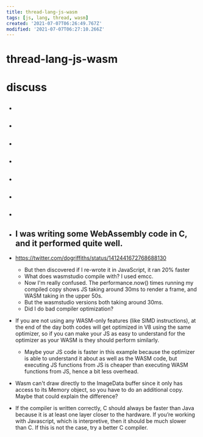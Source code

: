 ```yaml
---
title: thread-lang-js-wasm
tags: [js, lang, thread, wasm]
created: '2021-07-07T06:26:49.767Z'
modified: '2021-07-07T06:27:10.266Z'
---
```


# thread-lang-js-wasm

# discuss

- ## 

- ## 

- ## 

- ## 

- ## 

- ## 

- ## 

- ## I was writing some WebAssembly code in C, and it performed quite well. 
- https://twitter.com/dogriffiths/status/1412441672768688130
  - But then discovered if I re-wrote it in JavaScript, it ran 20% faster
  - What does wasmstudio compile with? I used emcc.
  - Now I'm really confused. The performance.now() times running my compiled copy shows JS taking around 30ms to render a frame, and WASM taking in the upper 50s. 
  - But the wasmstudio versions both taking around 30ms.
  - Did I do bad compiler optimization?
- If you are not using any WASM-only features (like SIMD instructions), at the end of the day both codes will get optimized in V8 using the same optimizer, so if you can make your JS as easy to understand for the optimizer as your WASM is they should perform similarly.
  - Maybe your JS code is faster in this example because the optimizer is able to understand it about as well as the WASM code, but executing JS functions from JS is cheaper than executing WASM functions from JS, hence a bit less overhead.
- Wasm can't draw directly to the ImageData buffer since it only has access to its Memory object, so you have to do an additional copy. Maybe that could explain the difference?
- If the compiler is written correctly, C should always be faster than Java because it is at least one layer closer to the hardware. If you’re working with Javascript, which is interpretive, then it should be much slower than C. If this is not the case, try a better C compiler.
